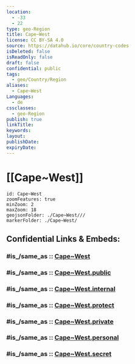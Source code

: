 ```yaml
---
location:
  - -33
  - 22
type: geo-Region
title: Cape~West
license: CC BY-SA 4.0
source: https://datahub.io/core/country-codes
isDeleted: false
isReadOnly: false
draft: false
confidential: public
tags:
  - geo/Country/Region
aliases:
  - Cape~West
Languages:
  - de
cssclasses:
  - geo-Region
publish: true
linkTitle:
keywords:
layout:
publishDate:
expiryDate:
---
```


# [[Cape~West]] 

```leaflet
id: Cape~West
zoomFeatures: true 
minZoom: 2 
maxZoom: 18
geojsonFolder: ./Cape~West///
markerFolder: ./Cape~West/
```


## Confidential Links & Embeds: 

### #is_/same_as :: [Cape~West](/_Standards/Earth/Continent/Africa/Africa~South/South_Africa/provinces~South_Africa/Cape~West.md) 

### #is_/same_as :: [Cape~West.public](/_public/Earth/Continent/Africa/Africa~South/South_Africa/provinces~South_Africa/Cape~West.public.md) 

### #is_/same_as :: [Cape~West.internal](/_internal/Earth/Continent/Africa/Africa~South/South_Africa/provinces~South_Africa/Cape~West.internal.md) 

### #is_/same_as :: [Cape~West.protect](/_protect/Earth/Continent/Africa/Africa~South/South_Africa/provinces~South_Africa/Cape~West.protect.md) 

### #is_/same_as :: [Cape~West.private](/_private/Earth/Continent/Africa/Africa~South/South_Africa/provinces~South_Africa/Cape~West.private.md) 

### #is_/same_as :: [Cape~West.personal](/_personal/Earth/Continent/Africa/Africa~South/South_Africa/provinces~South_Africa/Cape~West.personal.md) 

### #is_/same_as :: [Cape~West.secret](/_secret/Earth/Continent/Africa/Africa~South/South_Africa/provinces~South_Africa/Cape~West.secret.md)

